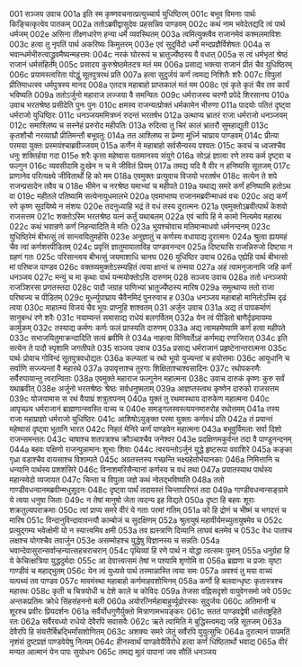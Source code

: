001  सञ्जय उवाच
001a इति स्म कृष्णवचनात्प्रत्युच्चार्य युधिष्ठिरम्
001c बभूव विमनाः पार्थः किङ्चित्कृत्वेव पातकम्
002a ततोऽब्रवीद्वासुदेवः प्रहसन्निव पाण्डवम्
002c कथं नाम भवेदेतद्यदि त्वं पार्थ धर्मजम्
002e असिना तीक्ष्णधारेण हन्या धर्मे व्यवस्थितम्
003a त्वमित्युक्त्वैव राजानमेवं कश्मलमाविशः
003c हत्वा तु नृपतिं पार्थ अकरिष्यः किमुत्तरम्
003e एवं सुदुर्विदो धर्मो मन्दप्रज्ञैर्विशेषतः
004a स भवान्धर्मभीरुत्वाद्ध्रुवमैष्यन्महत्तमः
004c नरकं घोररूपं च भ्रातुर्ज्येष्ठस्य वै वधात्
005a स त्वं धर्मभृतां श्रेष्ठं राजानं धर्मसंहितम्
005c प्रसादय कुरुश्रेष्ठमेतदत्र मतं मम
006a प्रसाद्य भक्त्या राजानं प्रीतं चैव युधिष्ठिरम्
006c प्रयामस्त्वरिता योद्धुं सूतपुत्ररथं प्रति
007a हत्वा सुदुर्जयं कर्णं त्वमद्य निशितैः शरैः
007c विपुलां प्रीतिमाधत्स्व धर्मपुत्रस्य मानद
008a एतदत्र महाबाहो प्राप्तकालं मतं मम
008c एवं कृते कृतं चैव तव कार्यं भविष्यति
009a ततोऽर्जुनो महाराज लज्जया वै समन्वितः
009c धर्मराजस्य चरणौ प्रपेदे शिरसानघ
010a उवाच भरतश्रेष्ठ प्रसीदेति पुनः पुनः
010c क्षमस्व राजन्यत्प्रोक्तं धर्मकामेन भीरुणा
011a पादयोः पतितं दृष्ट्वा धर्मराजो युधिष्ठिरः
011c धनञ्जयममित्रघ्नं रुदन्तं भरतर्षभ
012a उत्थाप्य भ्रातरं राजा धर्मराजो धनञ्जयम्
012c समाश्लिष्य च सस्नेहं प्ररुरोद महीपतिः
013a रुदित्वा तु चिरं कालं भ्रातरौ सुमहाद्युती
013c कृतशौचौ नरव्याघ्रौ प्रीतिमन्तौ बभूवतुः
014a तत आश्लिष्य स प्रेम्णा मूर्ध्नि चाघ्राय पाण्डवम्
014c प्रीत्या परमया युक्तः प्रस्मयंश्चाब्रवीज्जयम्
015a कर्णेन मे महाबाहो सर्वसैन्यस्य पश्यतः
015c कवचं च ध्वजश्चैव धनुः शक्तिर्हया गदा
015e शरैः कृत्ता महेष्वास यतमानस्य संयुगे
016a सोऽहं ज्ञात्वा रणे तस्य कर्म दृष्ट्वा च फल्गुन
016c व्यवसीदामि दुःखेन न च मे जीवितं प्रियम्
017a तमद्य यदि वै वीर न हनिष्यसि सूतजम्
017c प्राणानेव परित्यक्ष्ये जीवितार्थो हि को मम
018a एवमुक्तः प्रत्युवाच विजयो भरतर्षभ
018c सत्येन ते शपे राजन्प्रसादेन तवैव च
018e भीमेन च नरश्रेष्ठ यमाभ्यां च महीपते
019a यथाद्य समरे कर्णं हनिष्यामि हतोऽथ वा
019c महीतले पतिष्यामि सत्येनायुधमालभे
020a एवमाभाष्य राजानमब्रवीन्माधवं वचः
020c अद्य कर्णं रणे कृष्ण सूदयिष्ये न संशयः
020e तदनुध्याहि भद्रं ते वधं तस्य दुरात्मनः
021a एवमुक्तोऽब्रवीत्पार्थं केशवो राजसत्तम
021c शक्तोऽस्मि भरतश्रेष्ठ यत्नं कर्तुं यथाबलम्
022a एवं चापि हि मे कामो नित्यमेव महारथ
022c कथं भवान्रणे कर्णं निहन्यादिति मे मतिः
023a भूयश्चोवाच मतिमान्माधवो धर्मनन्दनम्
023c युधिष्ठिरेमं बीभत्सुं त्वं सान्त्वयितुमर्हसि
023e अनुज्ञातुं च कर्णस्य वधायाद्य दुरात्मनः
024a श्रुत्वा ह्ययमहं चैव त्वां कर्णशरपीडितम्
024c प्रवृत्तिं ज्ञातुमायाताविह पाण्डवनन्दन
025a दिष्ट्यासि राजन्निरुजो दिष्ट्या न ग्रहणं गतः
025c परिसान्त्वय बीभत्सुं जयमाशाधि चानघ
026  युधिष्ठिर उवाच
026a एह्येहि पार्थ बीभत्सो मां परिष्वज पाण्डव
026c वक्तव्यमुक्तोऽस्म्यहितं त्वया क्षान्तं च तन्मया
027a अहं त्वामनुजानामि जहि कर्णं धनञ्जय
027c मन्युं च मा कृथाः पार्थ यन्मयोक्तोऽसि दारुणम्
028  सञ्जय उवाच
028a ततो धनञ्जयो राजञ्शिरसा प्रणतस्तदा
028c पादौ जग्राह पाणिभ्यां भ्रातुर्ज्येष्ठस्य मारिष
029a समुत्थाप्य ततो राजा परिष्वज्य च पीडितम्
029c मूर्ध्न्युपाघ्राय चैवैनमिदं पुनरुवाच ह
030a धनञ्जय महाबाहो मानितोऽस्मि दृढं त्वया
030c माहात्म्यं विजयं चैव भूयः प्राप्नुहि शाश्वतम्
031  अर्जुन उवाच
031a अद्य तं पापकर्माणं सानुबन्धं रणे शरैः
031c नयाम्यन्तं समासाद्य राधेयं बलगर्वितम्
032a येन त्वं पीडितो बाणैर्दृढमायम्य कार्मुकम्
032c तस्याद्य कर्मणः कर्णः फलं प्राप्स्यति दारुणम्
033a अद्य त्वामहमेष्यामि कर्णं हत्वा महीपते
033c सभाजयितुमाक्रन्दादिति सत्यं ब्रवीमि ते
034a नाहत्वा विनिवर्तेऽहं कर्णमद्य रणाजिरात्
034c इति सत्येन ते पादौ स्पृशामि जगतीपते
035  सञ्जय उवाच
035a प्रसाद्य धर्मराजानं प्रहृष्टेनान्तरात्मना
035c पार्थः प्रोवाच गोविन्दं सूतपुत्रवधोद्यतः
036a कल्प्यतां च रथो भूयो युज्यन्तां च हयोत्तमाः
036c आयुधानि च सर्वाणि सज्ज्यन्तां वै महारथे
037a उपावृत्ताश्च तुरगाः शिक्षिताश्चाश्वसादिनः
037c रथोपकरणैः सर्वैरुपायान्तु त्वरान्विताः
038a एवमुक्ते महाराज फल्गुनेन महात्मना
038c उवाच दारुकं कृष्णः कुरु सर्वं यथाब्रवीत्
038e अर्जुनो भरतश्रेष्ठः श्रेष्ठः सर्वधनुष्मताम्
039a आज्ञप्तस्त्वथ कृष्णेन दारुको राजसत्तम
039c योजयामास स रथं वैयाघ्रं शत्रुतापनम्
040a युक्तं तु रथमास्थाय दारुकेण महात्मना
040c आपृच्छ्य धर्मराजानं ब्राह्मणान्स्वस्ति वाच्य च
040e समङ्गलस्वस्त्ययनमारुरोह रथोत्तमम्
041a तस्य राजा महाप्राज्ञो धर्मराजो युधिष्ठिरः
041c आशिषोऽयुङ्क्त परमा युक्ताः कर्णवधं प्रति
042a तं प्रयान्तं महेष्वासं दृष्ट्वा भूतानि भारत
042c निहतं मेनिरे कर्णं पाण्डवेन महात्मना
043a बभूवुर्विमलाः सर्वा दिशो राजन्समन्ततः
043c चाषाश्च शतपत्राश्च क्रौञ्चाश्चैव जनेश्वर
043e प्रदक्षिणमकुर्वन्त तदा वै पाण्डुनन्दनम्
044a बहवः पक्षिणो राजन्पुन्नामानः शुभाः शिवाः
044c त्वरयन्तोऽर्जुनं युद्धे हृष्टरूपा ववाशिरे
045a कङ्का गृध्रा वडाश्चैव वायसाश्च विशाम्पते
045c अग्रतस्तस्य गच्छन्ति भक्ष्यहेतोर्भयानकाः
046a निमित्तानि च धन्यानि पार्थस्य प्रशशंसिरे
046c विनाशमरिसैन्यानां कर्णस्य च वधं तथा
047a प्रयातस्याथ पार्थस्य महान्स्वेदो व्यजायत
047c चिन्ता च विपुला जज्ञे कथं न्वेतद्भविष्यति
048a ततो गाण्डीवधन्वानमब्रवीन्मधुसूदनः
048c दृष्ट्वा पार्थं तदायस्तं चिन्तापरिगतं तदा
049a गाण्डीवधन्वन्सङ्ग्रामे ये त्वया धनुषा जिताः
049c न तेषां मानुषो जेता त्वदन्य इह विद्यते
050a दृष्टा हि बहवः शूराः शक्रतुल्यपराक्रमाः
050c त्वां प्राप्य समरे वीरं ये गताः परमां गतिम्
051a को हि द्रोणं च भीष्मं च भगदत्तं च मारिष
051c विन्दानुविन्दावावन्त्यौ काम्बोजं च सुदक्षिणम्
052a श्रुतायुषं महावीर्यमच्युतायुषमेव च
052c प्रत्युद्गम्य भवेत्क्षेमी यो न स्यात्त्वमिव क्षमी
053a तव ह्यस्त्राणि दिव्यानि लाघवं बलमेव च
053c वेधः पातश्च लक्षश्च योगश्चैव तवार्जुन
053e असम्मोहश्च युद्धेषु विज्ञानस्य च सन्नतिः
054a भवान्देवासुरान्सर्वान्हन्यात्सहचराचरान्
054c पृथिव्यां हि रणे पार्थ न योद्धा त्वत्समः पुमान्
055a धनुर्ग्रहा हि ये केचित्क्षत्रिया युद्धदुर्मदाः
055c आ देवात्त्वत्समं तेषां न पश्यामि शृणोमि वा
056a ब्रह्मणा च प्रजाः सृष्टा गाण्डीवं च महाद्भुतम्
056c येन त्वं युध्यसे पार्थ तस्मान्नास्ति त्वया समः
057a अवश्यं तु मया वाच्यं यत्पथ्यं तव पाण्डव
057c मावमंस्था महाबाहो कर्णमाहवशोभिनम्
058a कर्णो हि बलवान्धृष्टः कृतास्त्रश्च महारथः
058c कृती च चित्रयोधी च देशे काले च कोविदः
059a तेजसा वह्निसदृशो वायुवेगसमो जवे
059c अन्तकप्रतिमः क्रोधे सिंहसंहननो बली
060a अयोरत्निर्महाबाहुर्व्यूढोरस्कः सुदुर्जयः
060c अतिमानी च शूरश्च प्रवीरः प्रियदर्शनः
061a सर्वैर्योधगुणैर्युक्तो मित्राणामभयङ्करः
061c सततं पाण्डवद्वेषी धार्तराष्ट्रहिते रतः
062a सर्वैरवध्यो राधेयो देवैरपि सवासवैः
062c ऋते त्वामिति मे बुद्धिस्त्वमद्य जहि सूतजम्
063a देवैरपि हि संयत्तैर्बिभ्रद्भिर्मांसशोणितम्
063c अशक्यः समरे जेतुं सर्वैरपि युयुत्सुभिः
064a दुरात्मानं पापमतिं नृशंसं दुष्टप्रज्ञं पाण्डवेयेषु नित्यम्
064c हीनस्वार्थं पाण्डवेयैर्विरोधे हत्वा कर्णं धिष्ठितार्थो भवाद्य
065a वीरं मन्यत आत्मानं येन पापः सुयोधनः
065c तमद्य मूलं पापानां जय सौतिं धनञ्जय

